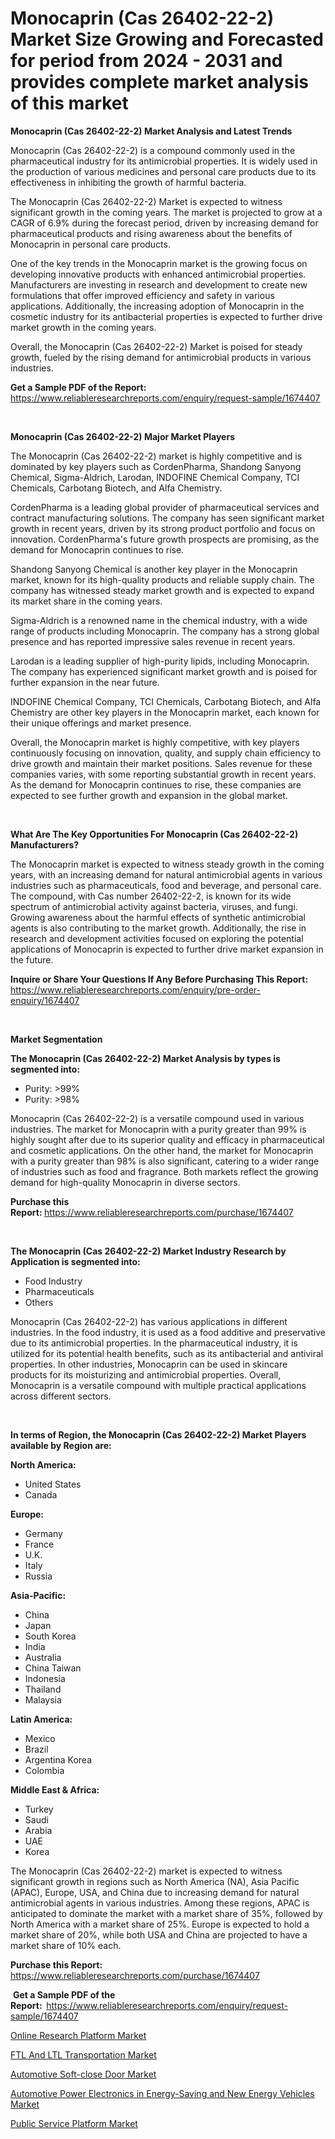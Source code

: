 <p><h1>Monocaprin (Cas 26402-22-2) Market Size Growing and Forecasted for period from 2024 - 2031 and provides complete market analysis of this market</h1></p><p><strong>Monocaprin (Cas 26402-22-2) Market Analysis and Latest Trends</strong></p>
<p><p>Monocaprin (Cas 26402-22-2) is a compound commonly used in the pharmaceutical industry for its antimicrobial properties. It is widely used in the production of various medicines and personal care products due to its effectiveness in inhibiting the growth of harmful bacteria.</p><p>The Monocaprin (Cas 26402-22-2) Market is expected to witness significant growth in the coming years. The market is projected to grow at a CAGR of 6.9% during the forecast period, driven by increasing demand for pharmaceutical products and rising awareness about the benefits of Monocaprin in personal care products.</p><p>One of the key trends in the Monocaprin market is the growing focus on developing innovative products with enhanced antimicrobial properties. Manufacturers are investing in research and development to create new formulations that offer improved efficiency and safety in various applications. Additionally, the increasing adoption of Monocaprin in the cosmetic industry for its antibacterial properties is expected to further drive market growth in the coming years.</p><p>Overall, the Monocaprin (Cas 26402-22-2) Market is poised for steady growth, fueled by the rising demand for antimicrobial products in various industries.</p></p>
<p><strong>Get a Sample PDF of the Report:&nbsp;</strong> <a href="https://www.reliableresearchreports.com/enquiry/request-sample/1674407">https://www.reliableresearchreports.com/enquiry/request-sample/1674407</a></p>
<p>&nbsp;</p>
<p><strong>Monocaprin (Cas 26402-22-2) Major Market Players</strong></p>
<p><p>The Monocaprin (Cas 26402-22-2) market is highly competitive and is dominated by key players such as CordenPharma, Shandong Sanyong Chemical, Sigma-Aldrich, Larodan, INDOFINE Chemical Company, TCI Chemicals, Carbotang Biotech, and Alfa Chemistry.</p><p>CordenPharma is a leading global provider of pharmaceutical services and contract manufacturing solutions. The company has seen significant market growth in recent years, driven by its strong product portfolio and focus on innovation. CordenPharma's future growth prospects are promising, as the demand for Monocaprin continues to rise.</p><p>Shandong Sanyong Chemical is another key player in the Monocaprin market, known for its high-quality products and reliable supply chain. The company has witnessed steady market growth and is expected to expand its market share in the coming years.</p><p>Sigma-Aldrich is a renowned name in the chemical industry, with a wide range of products including Monocaprin. The company has a strong global presence and has reported impressive sales revenue in recent years.</p><p>Larodan is a leading supplier of high-purity lipids, including Monocaprin. The company has experienced significant market growth and is poised for further expansion in the near future.</p><p>INDOFINE Chemical Company, TCI Chemicals, Carbotang Biotech, and Alfa Chemistry are other key players in the Monocaprin market, each known for their unique offerings and market presence.</p><p>Overall, the Monocaprin market is highly competitive, with key players continuously focusing on innovation, quality, and supply chain efficiency to drive growth and maintain their market positions. Sales revenue for these companies varies, with some reporting substantial growth in recent years. As the demand for Monocaprin continues to rise, these companies are expected to see further growth and expansion in the global market.</p></p>
<p>&nbsp;</p>
<p><strong>What Are The Key Opportunities For Monocaprin (Cas 26402-22-2) Manufacturers?</strong></p>
<p><p>The Monocaprin market is expected to witness steady growth in the coming years, with an increasing demand for natural antimicrobial agents in various industries such as pharmaceuticals, food and beverage, and personal care. The compound, with Cas number 26402-22-2, is known for its wide spectrum of antimicrobial activity against bacteria, viruses, and fungi. Growing awareness about the harmful effects of synthetic antimicrobial agents is also contributing to the market growth. Additionally, the rise in research and development activities focused on exploring the potential applications of Monocaprin is expected to further drive market expansion in the future.</p></p>
<p><strong>Inquire or Share Your Questions If Any Before Purchasing This Report:</strong> <a href="https://www.reliableresearchreports.com/enquiry/pre-order-enquiry/1674407">https://www.reliableresearchreports.com/enquiry/pre-order-enquiry/1674407</a></p>
<p>&nbsp;</p>
<p><strong>Market Segmentation</strong></p>
<p><strong>The Monocaprin (Cas 26402-22-2) Market Analysis by types is segmented into:</strong></p>
<p><ul><li>Purity: >99%</li><li>Purity: >98%</li></ul></p>
<p><p>Monocaprin (Cas 26402-22-2) is a versatile compound used in various industries. The market for Monocaprin with a purity greater than 99% is highly sought after due to its superior quality and efficacy in pharmaceutical and cosmetic applications. On the other hand, the market for Monocaprin with a purity greater than 98% is also significant, catering to a wider range of industries such as food and fragrance. Both markets reflect the growing demand for high-quality Monocaprin in diverse sectors.</p></p>
<p><strong>Purchase this Report:&nbsp;</strong><a href="https://www.reliableresearchreports.com/purchase/1674407">https://www.reliableresearchreports.com/purchase/1674407</a></p>
<p>&nbsp;</p>
<p><strong>The Monocaprin (Cas 26402-22-2) Market Industry Research by Application is segmented into:</strong></p>
<p><ul><li>Food Industry</li><li>Pharmaceuticals</li><li>Others</li></ul></p>
<p><p>Monocaprin (Cas 26402-22-2) has various applications in different industries. In the food industry, it is used as a food additive and preservative due to its antimicrobial properties. In the pharmaceutical industry, it is utilized for its potential health benefits, such as its antibacterial and antiviral properties. In other industries, Monocaprin can be used in skincare products for its moisturizing and antimicrobial properties. Overall, Monocaprin is a versatile compound with multiple practical applications across different sectors.</p></p>
<p>&nbsp;</p>
<p><strong>In terms of Region, the Monocaprin (Cas 26402-22-2) Market Players available by Region are:</strong></p>
<p>
    <p> <strong> North America: </strong>
        <ul>
            <li>United States</li>
            <li>Canada</li>
        </ul>
        </p> 
    <p> <strong> Europe: </strong>
        <ul>
            <li>Germany</li>
            <li>France</li>
            <li>U.K.</li>
            <li>Italy</li>
            <li>Russia</li>
        </ul>
        </p> 
    <p> <strong> Asia-Pacific: </strong>
        <ul>
            <li>China</li>
            <li>Japan</li>
            <li>South Korea</li>
            <li>India</li>
            <li>Australia</li>
            <li>China Taiwan</li>
            <li>Indonesia</li>
            <li>Thailand</li>
            <li>Malaysia</li>
        </ul>
        </p> 
    <p> <strong> Latin America: </strong>
        <ul>
            <li>Mexico</li>
            <li>Brazil</li>
            <li>Argentina Korea</li>
            <li>Colombia</li>
        </ul>
        </p> 
    <p> <strong> Middle East & Africa: </strong>
        <ul>
            <li>Turkey</li>
            <li>Saudi</li>
            <li>Arabia</li>
            <li>UAE</li>
            <li>Korea</li>
        </ul>
    </p>
    </p>
<p><p>The Monocaprin (Cas 26402-22-2) market is expected to witness significant growth in regions such as North America (NA), Asia Pacific (APAC), Europe, USA, and China due to increasing demand for natural antimicrobial agents in various industries. Among these regions, APAC is anticipated to dominate the market with a market share of 35%, followed by North America with a market share of 25%. Europe is expected to hold a market share of 20%, while both USA and China are projected to have a market share of 10% each.</p></p>
<p><strong>Purchase this Report: </strong><a href="https://www.reliableresearchreports.com/purchase/1674407">https://www.reliableresearchreports.com/purchase/1674407</a></p>
<p>&nbsp;<strong>Get a Sample PDF of the Report:&nbsp;&nbsp;</strong><a href="https://www.reliableresearchreports.com/enquiry/request-sample/1674407">https://www.reliableresearchreports.com/enquiry/request-sample/1674407</a></p>
<p><strong></strong></p>
<p><p><a href="https://medium.com/@elizabethalexander97/online-research-platform-market-report-reveals-the-latest-trends-and-growth-opportunities-of-this-9da94f1bdde1">Online Research Platform Market</a></p><p><a href="https://medium.com/@elizabethalexander97/ftl-and-ltl-transportation-market-research-report-its-history-and-forecast-2024-to-2031-547a624d5971">FTL And LTL Transportation Market</a></p><p><a href="https://github.com/timeliteaut/Market-Research-Report-List-1/blob/main/automotive-soft-close-door-market.md">Automotive Soft-close Door Market</a></p><p><a href="https://github.com/seekum/Market-Research-Report-List-1/blob/main/automotive-power-electronics-in-energy-saving-and-new-energy-vehicles-market.md">Automotive Power Electronics in Energy-Saving and New Energy Vehicles Market</a></p><p><a href="https://medium.com/@elizabethalexander97/public-service-platform-market-analysis-its-cagr-market-segmentation-and-global-industry-overview-e5ef3cff8708">Public Service Platform Market</a></p></p>